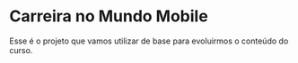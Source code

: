 # Carreira no Mundo Mobile

Esse é o projeto que vamos utilizar de base para evoluirmos o conteúdo do curso.
